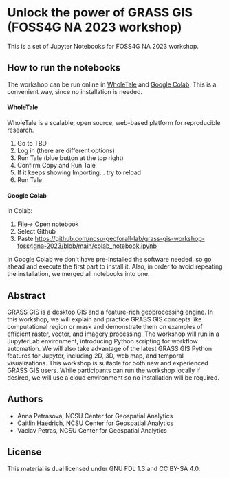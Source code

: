 # Unlock the power of GRASS GIS (FOSS4G NA 2023 workshop)

This is a set of Jupyter Notebooks for FOSS4G NA 2023 workshop.

## How to run the notebooks
The workshop can be run online in [WholeTale](https://wholetale.org/) and [Google Colab](https://colab.google/). This is a convenient way, since no installation is needed.

#### WholeTale
WholeTale is a scalable, open source, web-based platform for reproducible research.

1. Go to TBD
2. Log in (there are different options)
3. Run Tale (blue button at the top right)
4. Confirm Copy and Run Tale
5. If it keeps showing Importing... try to reload
6. Run Tale

#### Google Colab

In Colab:
1. File-> Open notebook
2. Select Github
3. Paste https://github.com/ncsu-geoforall-lab/grass-gis-workshop-foss4gna-2023/blob/main/colab_notebook.ipynb

In Google Colab we don't have pre-installed the software needed, so go ahead and execute the first part to install it. Also, in order to avoid repeating the installation, we merged all notebooks into one.


## Abstract
GRASS GIS is a desktop GIS and a feature-rich geoprocessing engine. In this workshop, we will explain and practice GRASS GIS concepts like computational region or mask and demonstrate them on examples of efficient raster, vector, and imagery processing. The workshop will run in a JupyterLab environment, introducing Python scripting for workflow automation. We will also take advantage of the latest GRASS GIS Python features for Jupyter, including 2D, 3D, web map, and temporal visualizations. This workshop is suitable for both new and experienced GRASS GIS users. While participants can run the workshop locally if desired, we will use a cloud environment so no installation will be required.

## Authors

* Anna Petrasova, NCSU Center for Geospatial Analytics
* Caitlin Haedrich, NCSU Center for Geospatial Analytics
* Vaclav Petras, NCSU Center for Geospatial Analytics

## License

This material is dual licensed under GNU FDL 1.3 and CC BY-SA 4.0.
